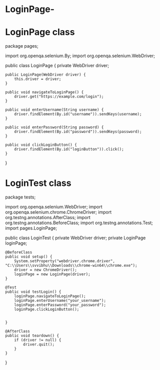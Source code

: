 # LoginPage-
# LoginPage class 

package pages;

import org.openqa.selenium.By;
import org.openqa.selenium.WebDriver;

public class LoginPage {
    private WebDriver driver;

    public LoginPage(WebDriver driver) {
        this.driver = driver;
    }

    public void navigateToLoginPage() {
        driver.get("https://example.com/login");
    }

    public void enterUsername(String username) {
        driver.findElement(By.id("username")).sendKeys(username);
    }

    public void enterPassword(String password) {
        driver.findElement(By.id("password")).sendKeys(password);
    }

    public void clickLoginButton() {
        driver.findElement(By.id("loginButton")).click();
    }
}



# LoginTest class

package tests;

import org.openqa.selenium.WebDriver;
import org.openqa.selenium.chrome.ChromeDriver;
import org.testng.annotations.AfterClass;
import org.testng.annotations.BeforeClass;
import org.testng.annotations.Test;
import pages.LoginPage;

public class LoginTest {
    private WebDriver driver;
    private LoginPage loginPage;

    @BeforeClass
    public void setup() {
        System.setProperty("webdriver.chrome.driver", "C:\\Users\\svvibhu\\Downloads\\chrome-win64\\chrome.exe");
        driver = new ChromeDriver();
        loginPage = new LoginPage(driver);
    }

    @Test
    public void testLogin() {
        loginPage.navigateToLoginPage();
        loginPage.enterUsername("your_username");
        loginPage.enterPassword("your_password");
        loginPage.clickLoginButton();

       
    }

    @AfterClass
    public void teardown() {
        if (driver != null) {
            driver.quit();
        }
    }
}






